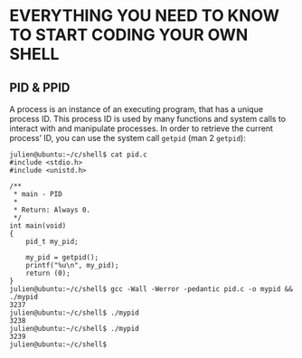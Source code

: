 # EVERYTHING YOU NEED TO KNOW TO START CODING YOUR OWN SHELL
## PID & PPID
A process is an instance of an executing program, that has a unique process ID. This process ID is used by many functions and system calls to interact with and manipulate processes. In order to retrieve the current process’ ID, you can use the system call `getpid` (man 2 `getpid`):
```
julien@ubuntu:~/c/shell$ cat pid.c
#include <stdio.h>
#include <unistd.h>

/**
 * main - PID
 *
 * Return: Always 0.
 */
int main(void)
{
    pid_t my_pid;

    my_pid = getpid();
    printf("%u\n", my_pid);
    return (0);
}
julien@ubuntu:~/c/shell$ gcc -Wall -Werror -pedantic pid.c -o mypid && ./mypid
3237
julien@ubuntu:~/c/shell$ ./mypid 
3238
julien@ubuntu:~/c/shell$ ./mypid 
3239
julien@ubuntu:~/c/shell$ 
```
